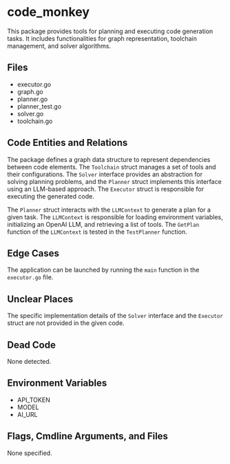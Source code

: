 # code_monkey

This package provides tools for planning and executing code generation tasks. It includes functionalities for graph representation, toolchain management, and solver algorithms.

## Files

- executor.go
- graph.go
- planner.go
- planner_test.go
- solver.go
- toolchain.go

## Code Entities and Relations

The package defines a graph data structure to represent dependencies between code elements. The `Toolchain` struct manages a set of tools and their configurations. The `Solver` interface provides an abstraction for solving planning problems, and the `Planner` struct implements this interface using an LLM-based approach. The `Executor` struct is responsible for executing the generated code.

The `Planner` struct interacts with the `LLMContext` to generate a plan for a given task. The `LLMContext` is responsible for loading environment variables, initializing an OpenAI LLM, and retrieving a list of tools. The `GetPlan` function of the `LLMContext` is tested in the `TestPlanner` function.

## Edge Cases

The application can be launched by running the `main` function in the `executor.go` file.

## Unclear Places

The specific implementation details of the `Solver` interface and the `Executor` struct are not provided in the given code.

## Dead Code

None detected.

## Environment Variables

- API_TOKEN
- MODEL
- AI_URL

## Flags, Cmdline Arguments, and Files

None specified.

